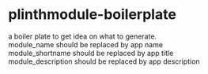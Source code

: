 # plinthmodule-boilerplate
a boiler plate to get idea on what to generate.<br/>
module_name should be replaced by app name<br/>
module_shortname should be replaced by app title<br/>
module_description should be replaced by app description<br/>
